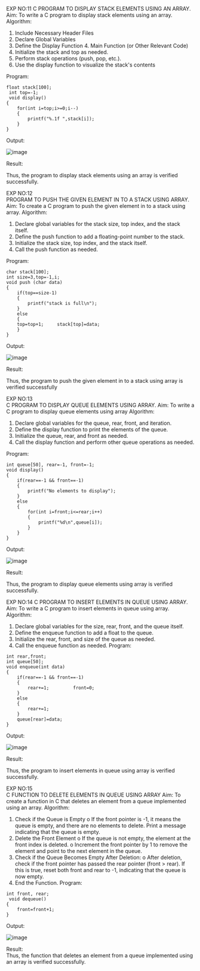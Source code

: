 EXP NO:11 
 C PROGRAM TO DISPLAY STACK ELEMENTS USING AN ARRAY. 
Aim: To write a C program to display stack elements using an array. Algorithm: 
1.	Include Necessary Header Files 
2.	Declare Global Variables 
3.	Define the Display Function 4. Main Function (or Other Relevant Code) 
5.	Initialize the stack and top as needed. 
6.	Perform stack operations (push, pop, etc.). 
7.	Use the display function to visualize the stack's contents

Program:
```
float stack[100];
 int top=-1;
 void display() 
{ 
    for(int i=top;i>=0;i--) 
    { 
        printf("%.1f ",stack[i]); 
    } 
}
```
Output: 

![image](https://github.com/user-attachments/assets/b5ab2430-f28b-4be9-a6d5-d76210055078)

Result:

 Thus, the program to display stack elements using an array is verified successfully. 
 
EXP NO:12  
PROGRAM TO PUSH THE GIVEN ELEMENT IN TO A STACK USING ARRAY. Aim: To create a C program to push the given element in to a stack using array. 
 Algorithm: 
1.	Declare global variables for the stack size, top index, and the stack itself. 
2.	Define the push function to add a floating-point number to the stack. 
3.	Initialize the stack size, top index, and the stack itself. 
4.	Call the push function as needed. 

Program: 
```
char stack[100];
int size=3,top=-1,i;
void push (char data) 
{ 
    if(top==size-1) 
    { 
        printf("stack is full\n"); 
    } 
    else 
    { 
    top=top+1;     stack[top]=data; 
    } 
}
```
Output: 

![image](https://github.com/user-attachments/assets/919b4196-354d-493c-931f-f984812a5dcf)

Result: 

 Thus, the program to push the given element in to a stack using array is verified successfully 
 
EXP NO:13  
C PROGRAM TO DISPLAY QUEUE ELEMENTS USING ARRAY. Aim: To write a C program to display queue elements using array Algorithm: 
1.	Declare global variables for the queue, rear, front, and iteration. 
2.	Define the display function to print the elements of the queue. 
3.	Initialize the queue, rear, and front as needed. 
4.	Call the display function and perform other queue operations as needed. 
 
Program: 
```
int queue[50], rear=-1, front=-1;
void display() 
{ 
    if(rear==-1 && front==-1) 
    { 
        printf("No elements to display"); 
    } 
    else 
    { 
        for(int i=front;i<=rear;i++) 
        { 
            printf("%d\n",queue[i]); 
        } 
    } 
}
```
Output: 

![image](https://github.com/user-attachments/assets/f2842378-6ad5-45eb-9268-a2ba2e98b456)

  
Result: 

Thus, the program to display queue elements using array is verified successfully. 
 
EXP NO:14 
 C PROGRAM TO INSERT ELEMENTS IN QUEUE USING ARRAY. Aim: To write a C program to insert elements in queue using array. 
Algorithm: 
1.	Declare global variables for the size, rear, front, and the queue itself. 
2.	Define the enqueue function to add a float to the queue. 
3.	Initialize the rear, front, and size of the queue as needed. 
4.	Call the enqueue function as needed. 
Program:
```
int rear,front;
int queue[50];
void enqueue(int data) 
{ 
    if(rear==-1 && front==-1) 
    { 
        rear+=1;         front=0; 
    } 
    else 
    { 
        rear+=1; 
    } 
    queue[rear]=data; 
}
```
Output: 

![image](https://github.com/user-attachments/assets/ed27ca6b-6fc2-426d-88b2-d92147212a12)


Result: 

 Thus, the program to insert elements in queue using array is verified successfully. 
 
EXP NO:15  
C FUNCTION TO DELETE ELEMENTS IN QUEUE USING ARRAY Aim: 
To create a function in C that deletes an element from a queue implemented using an array. 
Algorithm: 
1.	Check if the Queue is Empty o If the front pointer is -1, it means the queue is empty, and there are no elements to delete. Print a message indicating that the queue is empty. 
2.	Delete the Front Element o If the queue is not empty, the element at the front index is deleted. o Increment the front pointer by 1 to remove the element and point to the next element in the queue. 
3.	Check if the Queue Becomes Empty After Deletion: o After deletion, check if the front pointer has passed the rear pointer (front > rear). If this is true, reset both front and rear to -1, indicating that the queue is now empty. 
4.	End the Function. 
Program:
```
int front, rear;
 void dequeue()
{ 
    front=front+1; 
}
```
Output: 

  ![image](https://github.com/user-attachments/assets/3609bd7a-c65c-4409-b1ac-1d4391ec05dc)

Result:  
Thus, the function that deletes an element from a queue implemented using an array is verified successfully.
